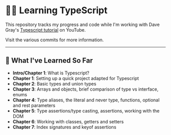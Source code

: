 # 👨‍💻 Learning TypeScript 

This repository tracks my progress and code while I'm working with Dave Gray's [Typescript tutorial](https://www.youtube.com/playlist?list=PL0Zuz27SZ-6NS8GXt5nPrcYpust89zq_b) on YouTube. 

Visit the various commits for more information.


-----


## 🧠 What I've Learned So Far

- **Intro/Chapter 1**: What is Typescript?
- **Chapter 1**: Setting up a quick project adapted for Typescript
- **Chapter 2**: Basic types and union types
- **Chapter 3**: Arrays and objects, brief comparison of type vs interface, enums
- **Chapter 4**: Type aliases, the literal and never type, functions, optional and rest parameters
- **Chapter 5**: Type assertions/type casting, assertions, working with the DOM
- **Chapter 6**: Working with classes, getters and setters
- **Chapter 7**: Index signatures and keyof assertions